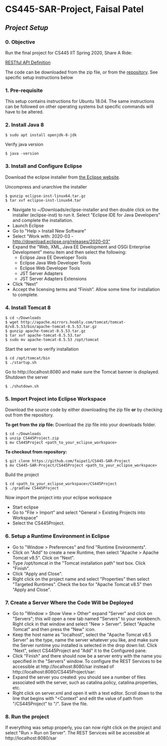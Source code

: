 # CS445-SAR-Project, Faisal Patel

## *Project Setup*

### 0. Objective
Run the final project for CS445 IIT Spring 2020, Share A Ride:

[RESTful API Definition](http://cs.iit.edu/~virgil/cs445/mail.spring2020/project/project-api.html)

The code can be downloaded from the zip file, or from the [repository](https://github.com/faipat1/CS445-SAR-Project).
See specific setup instructions below

### 1. Pre-requisite
This setup contains instructions for Ubuntu 18.04. The same instructions can be followed on other operating systems but specific commands will have to be altered.

### 2. Install Java 8
```
$ sudo apt install openjdk-8-jdk 
```
Verify java version
```
$ java -version
```

### 3. Install and Configure Eclipse
Download the eclipse installer from [the Eclipse website](https://www.eclipse.org/downloads/download.php?file=/oomph/epp/2020-03/R/eclipse-inst-linux64.tar.gz).

Uncompress and unarchive the installer
```
$ gunzip eclipse-inst-linux64.tar.gz
$ tar xvf eclipse-inst-linux64.tar
```
- Navigate to ~/Downloads/eclipse-installer and then double click on the installer (eclipse-inst) to run it. Select "Eclipse IDE for Java Developers" and complete the installation.
- Launch Eclipse
- Go to "Help > Install New Software"
- Select “Work with: 2020-03 - http://download.eclipse.org/releases/2020-03”
- Expand the “Web, XML, Java EE Development and OSGi Enterprise Development” menu item and then select the following:
  - Eclipse Java EE Developer Tools
  - Eclipse Java Web Developer Tools
  - Eclipse Web Developer Tools
  - JST Server Adapters
  - JST Server Adapters Extensions
- Click "Next"
- Accept the licensing terms and “Finish”. Allow some time for installation to complete.

### 4. Install Tomcat 8
```
$ cd ~/Downloads
$ wget http://apache.mirrors.hoobly.com/tomcat/tomcat-8/v8.5.53/bin/apache-tomcat-8.5.53.tar.gz
$ gunzip apache-tomcat-8.5.53.tar.gz
$ tar xvf apache-tomcat-8.5.53.tar
$ sudo mv apache-tomcat-8.5.53 /opt/tomcat
```
Start the server to verify installation
```
$ cd /opt/tomcat/bin
$ ./startup.sh
```
Go to http://localhost:8080 and make sure the Tomcat banner is displayed.
Shutdown the server
```
$ ./shutdown.sh
```

### 5. Import Project into Eclipse Workspace
Download the source code by either downloading the zip file **or** by checking out from the repository.

**To get from the zip file:**
Download the zip file into your downloads folder.
```
$ cd ~/Downloads
$ unzip CS445Project.zip
$ mv CS445Project <path_to_your_eclipse_workspace>
```

**To checkout from repository:**
```
$ git clone https://github.com/faipat1/CS445-SAR-Project
$ mv CS445-SAR-Project/CS445Project <path_to_your_eclipse_workspace>
```

Build the project
```
$ cd <path_to_your_eclipse_workspace>/CS445Project
$ ./gradlew CS445Project
```
Now import the project into your eclipse workspace
- Start eclipse
- Go to "File > Import" and select "General > Existing Projects into Workspace"
- Select the CS445Project.

### 6. Setup a Runtime Environment in Eclipse
- Go to "Window > Preferences"  and find "Runtime Environments".
- Click on "Add" to create a new Runtime, then select "Apache > Apache Tomcat v8.5". Click on "Next".
- Type /opt/tomcat in the "Tomcat installation path" text box. Click "Finish".
- Click "Apply and Close".
- Right click on the project name and select "Properties" then select "Targeted Runtimes". Check the box for "Apache Tomcat v8.5" then "Apply and Close".


### 7. Create a Server Where the Code Will be Deployed
- Go to "Window > Show View > Other" expand "Server" and click on "Servers"; this will open a new tab named "Servers" to your workbench. Right click in that window and select "New > Server". Select "Apache Tomcat" and then press the "New" icon.
- Keep the host name as "localhost", select the "Apache Tomcat v8.5 Server" as the type, name the server whatever you like, and make sure the Server runtime you installed is selected in the drop down list. Click "Next", select CS445Project and "Add" it to the Configured pane.
- Click "Finish" and there should now be a server entry with the name you specified in the "Servers" window.
To configure the REST Services to be accessible at http://localhost:8080/sar instead of http://localhost:8080/CS445Project/sar:
- Expand the server you created: you should see a number of files associated with the server, such as catalina.policy, catalina.properties, etc.
- Right click on server.xml and open it with a text editor. Scroll down to the line that begins with "<Context" and edit the value of path from "/CS445Project" to "/". Save the file.

### 8. Run the project
If everything was setup properly, you can now right click on the project and select "Run > Run on Server". The REST Services will be accessible at http://localhost:8080/sar





